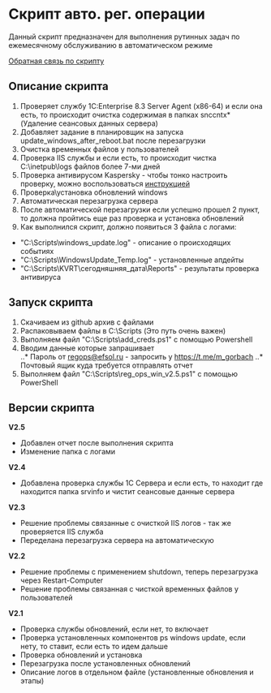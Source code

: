 # Скрипт авто. рег. операции

Данный скрипт предназначен для выполнения рутинных задач по ежемесячному обслуживанию в автоматическом режиме

[Обратная связь по скрипту](https://docs.google.com/spreadsheets/d/1nqhxDo37lmxKHH_qHu296oqsVHGzTcksOJpV6ko9B0w/edit?pli=1#gid=0)


## Описание скрипта 
1. Проверяет службу 1C:Enterprise 8.3 Server Agent (x86-64) и если она есть, то происходит очистка 
содержимая в папках snccntx* (Удаление сеансовых данных сервера)
2. Добавляет задание в планировщик на запуска update_windows_after_reboot.bat после перезагрузки
3. Очистка временных файлов у пользователей
4. Проверка IIS службы и если есть, то происходит чистка C:\inetpub\logs файлов более 7-ми дней
5. Проверка антивирусом Kaspersky - чтобы тонко настроить проверку, можно воспользоваться [инструкцией](https://support.kaspersky.ru/kvrt2020/howto/15679)
6. Проверка\установка обновлений windows
7. Автоматическая перезагрузка сервера
8. После автоматической перезагрузки если успешно прошел 2 пункт, то должна пройтись еще раз проверка и установка обновлений
9. Как выполнился скрипт, должно появиться 3 файла с логами: 
* "C:\Scripts\windows_update.log" - описание о происходящих событиях
* "C:\Scripts\WindowsUpdate_Temp.log" - установленные апдейты
* "C:\Scripts\KVRT\сегодняшняя_дата\Reports" - результаты проверка антивируса


## Запуск скрипта

1. Скачиваем из github архив с файлами
2. Распаковываем файлы в C:\Scripts (Это путь очень важен)
3. Выполняем файл "C:\Scripts\add_creds.ps1" с помощью Powershell
4. Вводим данные которые запрашивает  
..* Пароль от regops@efsol.ru - запросить у https://t.me/m_gorbach
..* Почтовый ящик куда требуется отправлять отчет
3. Выполняем файл "C:\Scripts\reg_ops_win_v2.5.ps1" с помощью PowerShell

## Версии скрипта
**V2.5**
* Добавлен отчет после выполнения скрипта
* Изменение папка с логами

**V2.4**
* Добавлена проверка службы 1С Сервера и если есть, то находит где находится папка srvinfo и чистит сеансовые данные сервера 

**V2.3**
* Решение проблемы связанные с очисткой IIS логов - так же проверяется IIS служба
* Переделана перезагрузка сервера на автоматическую

**V2.2** 
* Решение проблемы с применением shutdown, теперь перезагрузка через Restart-Computer
* Решение проблемы связанная с чисткой временных файлов у пользователей

**V2.1**
* Проверка службы обновлений, если нет, то включает
* Проверка установленных компонентов ps windows update, если нету, то ставит, если есть то идем дальше
* Проверка обновлений и установка
* Перезагрузка после установленных обновлений
* Описание логов в отдельном файле (установленные обновления и этапы)

